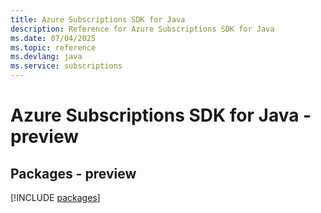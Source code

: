 ```yaml
---
title: Azure Subscriptions SDK for Java
description: Reference for Azure Subscriptions SDK for Java
ms.date: 07/04/2025
ms.topic: reference
ms.devlang: java
ms.service: subscriptions
---
```

# Azure Subscriptions SDK for Java - preview
## Packages - preview
[!INCLUDE [packages](subscriptions-index.md)]